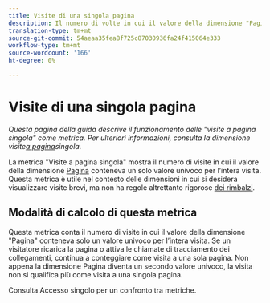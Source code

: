 ```yaml
---
title: Visite di una singola pagina
description: Il numero di volte in cui il valore della dimensione "Pagina" non è stato modificato in una visita.
translation-type: tm+mt
source-git-commit: 54aeaa35fea8f725c87030936fa24f415064e333
workflow-type: tm+mt
source-wordcount: '166'
ht-degree: 0%

---
```



# Visite di una singola pagina

*Questa pagina della guida descrive il funzionamento delle &quot;visite a pagina singola&quot; come metrica. Per ulteriori informazioni, consulta la dimensione visite[a pagina](../dimensions/single-page-visits.md)singola.*

La metrica &quot;Visite a pagina singola&quot; mostra il numero di visite in cui il valore della dimensione [Pagina](../dimensions/page.md) conteneva un solo valore univoco per l’intera visita. Questa metrica è utile nel contesto delle dimensioni in cui si desidera visualizzare visite brevi, ma non ha regole altrettanto rigorose [dei rimbalzi](bounces.md).

## Modalità di calcolo di questa metrica

Questa metrica conta il numero di visite in cui il valore della dimensione &quot;Pagina&quot; conteneva solo un valore univoco per l’intera visita. Se un visitatore ricarica la pagina o attiva le chiamate di tracciamento dei collegamenti, continua a conteggiare come visita a una sola pagina. Non appena la dimensione Pagina diventa un secondo valore univoco, la visita non si qualifica più come visita a una singola pagina.

Consulta Accesso [](single-access.md) singolo per un confronto tra metriche.
